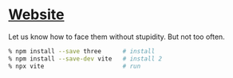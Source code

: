 # [Website](https://antoinemeyer5.github.io/)
Let us know how to face them without stupidity. But not too often.




```bash
% npm install --save three      # install
% npm install --save-dev vite   # install 2
% npx vite                      # run
```

